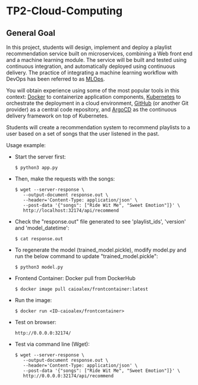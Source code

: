 # TP2-Cloud-Computing

## General Goal

In this project, students will design, implement and  deploy a playlist recommendation service built on microservices,  combining a Web front end and a machine learning module.  The service  will be built and tested using continuous integration, and automatically deployed using continuous delivery.  The practice of integrating a  machine learning workflow with DevOps has been referred to as [MLOps](https://neptune.ai/blog/mlops).

You will obtain experience using some of the most popular tools in this context: [Docker](https://www.docker.com/) to containerize application components, [Kubernetes](https://kubernetes.io/) to orchestrate the deployment in a cloud environment, [GitHub](https://github.com) (or another Git provider) as a central code repository, and [ArgoCD](https://argoproj.github.io/cd/) as the continuous delivery framework on top of Kubernetes.

Students will create a recommendation system to recommend playlists to a user  based on a set of songs that the user listened in the past.

Usage example:

- Start the server first:

      $ python3 app.py

- Then, make the requests with the songs:
      
      $ wget --server-response \
         --output-document response.out \
         --header='Content-Type: application/json' \
         --post-data '{"songs": ["Ride Wit Me", "Sweet Emotion"]}' \
         http://localhost:32174/api/recommend

- Check the "response.out" file generated to see 'playlist_ids', 'version' and 'model_datetime':

      $ cat response.out

- To regenerate the model (trained_model.pickle), modify model.py and run the below command to update "trained_model.pickle":

      $ python3 model.py

- Frontend Container: Docker pull from DockerHub
  
      $ docker image pull caioalex/frontcontainer:latest
  
- Run the image:

      $ docker run <ID-caioalex/frontcontainer>

- Test on browser:

      http://0.0.0.0:32174/

- Test via command line (Wget):

      $ wget --server-response \
         --output-document response.out \
         --header='Content-Type: application/json' \
         --post-data '{"songs": ["Ride Wit Me", "Sweet Emotion"]}' \
         http://0.0.0.0:32174/api/recommend
